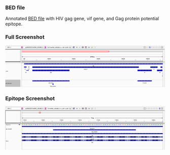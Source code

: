 ### BED file
Annotated [BED file](HIV_annotated.bed) with HIV gag gene, vif gene, and Gag protein potential epitope.

### Full Screenshot
![screenshot](/files/HIV_zoomed.png)

### Epitope Screenshot
![screenshot](/files/HIV_zoomin.png)
